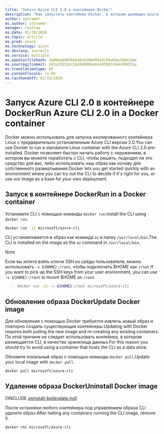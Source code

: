```yaml
---
title: "Запуск Azure CLI 2.0 в контейнере Docker"
description: "Как запустить контейнер Docker, в котором размещен Azure CLI 2.0"
author: sptramer
ms.author: sttramer
manager: routlaw
ms.date: 01/29/2018
ms.topic: article
ms.prod: azure
ms.technology: azure
ms.devlang: azurecli
ms.service: multiple
ms.openlocfilehash: 3a09eb6d83bb5401628bd952d199a03ecbb8216e
ms.sourcegitcommit: b93a19222e116d5880bbe64c03507c64e190331e
ms.translationtype: HT
ms.contentlocale: ru-RU
ms.lasthandoff: 02/15/2018
---
```

# <a name="run-azure-cli-20-in-a-docker-container"></a><span data-ttu-id="99302-103">Запуск Azure CLI 2.0 в контейнере Docker</span><span class="sxs-lookup"><span data-stu-id="99302-103">Run Azure CLI 2.0 in a Docker container</span></span>

<span data-ttu-id="99302-104">Docker можно использовать для запуска изолированного контейнера Linux с предварительно установленным Azure CLI версии 2.0.</span><span class="sxs-lookup"><span data-stu-id="99302-104">You can use Docker to run a standalone Linux container with the Azure CLI 2.0 pre-installed.</span></span> <span data-ttu-id="99302-105">Docker позволяет быстро начать работу с окружением, в котором вы можете поработать с CLI, чтобы решить, подходит ли это средство для вас, либо использовать наш образ как основу для собственного развертывания.</span><span class="sxs-lookup"><span data-stu-id="99302-105">Docker lets you get started quickly with an environment where you can try out the CLI to decide if it's right for you, or use our image as a base for your own deployment.</span></span>

## <a name="run-in-a-docker-container"></a><span data-ttu-id="99302-106">Запуск в контейнере Docker</span><span class="sxs-lookup"><span data-stu-id="99302-106">Run in a Docker container</span></span>

<span data-ttu-id="99302-107">Установите CLI с помощью команды `docker run`.</span><span class="sxs-lookup"><span data-stu-id="99302-107">Install the CLI using `docker run`.</span></span>

   ```bash
   docker run -it microsoft/azure-cli
   ```

<span data-ttu-id="99302-108">CLI устанавливается в образ как команда `az` в папку `/usr/local/bin`.</span><span class="sxs-lookup"><span data-stu-id="99302-108">The CLI is installed on the image as the `az` command in `/usr/local/bin`.</span></span>

> [!NOTE]
> <span data-ttu-id="99302-109">Если вы хотите взять ключи SSH из среды пользователя, можно использовать `-v ${HOME}:/root`, чтобы подключить $HOME как `/root`.</span><span class="sxs-lookup"><span data-stu-id="99302-109">If you want to pick up the SSH keys from your user environment, you can use `-v ${HOME}:/root` to mount $HOME as `/root`.</span></span>

> ```bash
> docker run -it -v ${HOME}:/root microsoft/azure-cli
> ```

## <a name="update-docker-image"></a><span data-ttu-id="99302-110">Обновление образа Docker</span><span class="sxs-lookup"><span data-stu-id="99302-110">Update Docker image</span></span>

<span data-ttu-id="99302-111">Для обновления с помощью Docker требуется извлечь новый образ и повторно создать существующие контейнеры.</span><span class="sxs-lookup"><span data-stu-id="99302-111">Updating with Docker requires both pulling the new image and re-creating any existing containers.</span></span> <span data-ttu-id="99302-112">По этой причине не следует использовать контейнер, в котором размещается CLI, в качестве хранилища данных.</span><span class="sxs-lookup"><span data-stu-id="99302-112">For this reason you should try to avoid using a container that hosts the CLI as a data store.</span></span>

<span data-ttu-id="99302-113">Обновите локальный образ с помощью команды `docker pull`.</span><span class="sxs-lookup"><span data-stu-id="99302-113">Update your local image with `docker pull`.</span></span>

```bash
docker pull microsoft/azure-cli
```

## <a name="uninstall-docker-image"></a><span data-ttu-id="99302-114">Удаление образа Docker</span><span class="sxs-lookup"><span data-stu-id="99302-114">Uninstall Docker image</span></span>

[!INCLUDE [uninstall-boilerplate.md](includes/uninstall-boilerplate.md)]

<span data-ttu-id="99302-115">После остановки любого контейнера под управлением образа CLI удалите образ.</span><span class="sxs-lookup"><span data-stu-id="99302-115">After halting any containers running the CLI image, remove it.</span></span>

```bash
docker rmi microsoft/azure-cli
```
